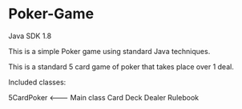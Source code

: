 # Poker-Game

Java SDK 1.8

This is a simple Poker game using standard Java techniques. 

This is a standard 5 card game of poker that takes place over 1 deal. 

Included classes:

5CardPoker <--- Main class
Card
Deck
Dealer
Rulebook
